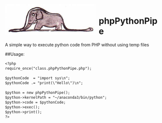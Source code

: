 <img width="300" align="right" style="float: left; margin: 0 10px 0 0;" alt="screenshot" src="https://github.com/filipi/phpPythonPipe/blob/master/images/little-prince-boa.jpg">                                

# phpPythonPipe

A simple way to execute python code from PHP without using temp files

##Usage:

```
<?php
require_once("class.phpPythonPipe.php");

$pythonCode  = "import sys\n";
$pythonCode .= "print(\"Hello\")\n";

$python = new phpPythonPipe();
$python->kernelPath = "~/anaconda3/bin/python";
$python->code = $pythonCode;
$python->exec();
$python->print();
?>

```
